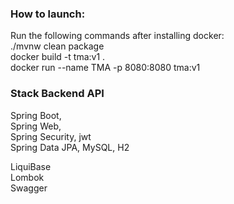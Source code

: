 ### How to launch:

Run the following commands after installing docker:
\
./mvnw clean package
\
docker build  -t tma:v1 .
\
docker run --name TMA -p 8080:8080 tma:v1


<!--
After successful execution of the commands, follow the link: http://localhost:8080/
-->

### Stack Backend API

Spring Boot,
\
Spring Web,
\
Spring Security, jwt
\
Spring Data JPA, MySQL, H2

LiquiBase
\
Lombok
\
Swagger
